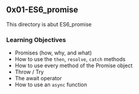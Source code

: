 ## 0x01-ES6_promise

This directory is abut ES6_promise

### Learning Objectives

* Promises (how, why, and what)
* How to use the `then`, `resolve`, `catch` methods
* How to use every method of the Promise object
* Throw / Try
* The await operator
* How to use an `async` function
